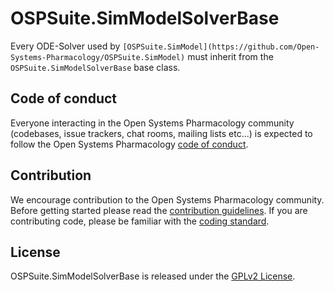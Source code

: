 # OSPSuite.SimModelSolverBase

Every ODE-Solver used by `[OSPSuite.SimModel](https://github.com/Open-Systems-Pharmacology/OSPSuite.SimModel)` must inherit from the `OSPSuite.SimModelSolverBase` base class.

## Code of conduct
Everyone interacting in the Open Systems Pharmacology community (codebases, issue trackers, chat rooms, mailing lists etc...) is expected to follow the Open Systems Pharmacology [code of conduct](https://github.com/Open-Systems-Pharmacology/Suite/blob/master/CODE_OF_CONDUCT.md).

## Contribution
We encourage contribution to the Open Systems Pharmacology community. Before getting started please read the [contribution guidelines](https://github.com/Open-Systems-Pharmacology/Suite/blob/master/CONTRIBUTING.md). If you are contributing code, please be familiar with the [coding standard](https://github.com/Open-Systems-Pharmacology/Suite/blob/master/CODING_STANDARD.md).

## License
OSPSuite.SimModelSolverBase is released under the [GPLv2 License](LICENSE).
